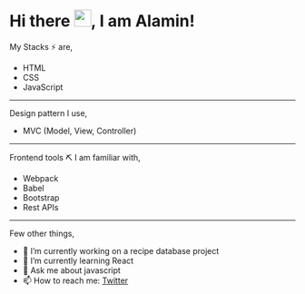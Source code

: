 # Hi there <img src="https://raw.githubusercontent.com/MartinHeinz/MartinHeinz/master/wave.gif" width="30px">, I am Alamin!

My Stacks ⚡ are,
- HTML
- CSS
- JavaScript
---
Design pattern I use,
- MVC (Model, View, Controller)
---
Frontend tools ⛏ I am familiar with,
- Webpack
- Babel
- Bootstrap
- Rest APIs
---
Few other things,
- 🔭 I’m currently working on a recipe database project
- 🌱 I’m currently learning React
- 💬 Ask me about javascript
- 📫 How to reach me: [Twitter](https://twitter.com/shaikh_media)
